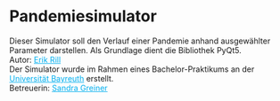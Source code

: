# Pandemiesimulator
Dieser Simulator soll den Verlauf einer Pandemie anhand ausgewählter Parameter darstellen. Als Grundlage dient die Bibliothek PyQt5.<br>
Autor: <a href="https://github.com/Limatationz"><span style=" text-decoration: underline; color:#00afef;">Erik Rill</span></a><br>
Der Simulator wurde im Rahmen eines Bachelor-Praktikums an der <a href="https://uni-bayreuth.de"><span style=" text-decoration: underline; color:#00afef;">Universität Bayreuth</span></a> erstellt.<br>
Betreuerin: <a href="http://www.ai1.uni-bayreuth.de/en/team/Greiner_Sandra/index.php"><span style=" text-decoration: underline; color:#00afef;">Sandra Greiner</span></a><br>
